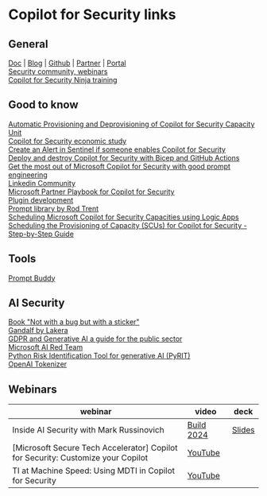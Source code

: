 # Copilot for Security links



## General
[Doc](https://learn.microsoft.com/en-us/security-copilot/) | [Blog](https://techcommunity.microsoft.com/t5/microsoft-security-copilot-blog/bg-p/SecurityCopilotBlog) | [Github](https://github.com/Azure/Copilot-For-Security/tree/main) | 
[Partner](https://securitypartners.transform.microsoft.com/security-copilot) | [Portal](https://securitycopilot.microsoft.com/)  
[Security community, webinars](http://aka.ms/securitycommunity)  
[Copilot for Security Ninja training](https://techcommunity.microsoft.com/t5/microsoft-security-copilot-blog/how-to-become-a-microsoft-copilot-for-security-ninja-the/ba-p/4106928)    




## Good to know  
[Automatic Provisioning and Deprovisioning of Copilot for Security Capacity Unit](https://gotoguy.blog/2024/04/05/automatic-provisioning-and-deprovisioning-of-copilot-for-security-capacity-unit/)   
[Copilot for Security economic study](https://go.microsoft.com/fwlink/?linkid=2262764&clcid=0x409&culture=en-us&country=us)   
[Create an Alert in Sentinel if someone enables Copilot for Security](https://socautomators.substack.com/p/create-an-alert-in-sentinel-if-someone)  
[Deploy and destroy Copilot for Security with Bicep and GitHub Actions](https://thoor.tech/Copilot-for-Security-deploy-and-destroy/)    
[Get the most out of Microsoft Copilot for Security with good prompt engineering](https://www.microsoft.com/en-us/security/blog/2024/02/21/get-the-most-out-of-microsoft-copilot-for-security-with-good-prompt-engineering/)   
[Linkedin Community](https://www.linkedin.com/groups/14345161/)  
[Microsoft Partner Playbook for Copilot for Security](https://aka.ms/CfSpartnerPlaybook)   
[Plugin development](https://github.com/SecureHats/security-copilot)  
[Prompt library by Rod Trent](https://aka.ms/CfSPromptLibrary)  
[Scheduling Microsoft Copilot for Security Capacities using Logic Apps](https://medium.com/@aaron.hoffmann/scheduling-microsoft-copilot-for-security-capacities-20f4b26f1999)  
[Scheduling the Provisioning of Capacity (SCUs) for Copilot for Security - Step-by-Step Guide](https://www.linkedin.com/pulse/scheduling-provisioning-capacity-scus-copilot-guide-pescosolido-bffef/)   

   

## Tools 
  [Prompt Buddy](https://github.com/stuartridout/promptbuddy)   

## AI Security
[Book "Not with a bug but with a sticker"](https://www.ram-shankar.com/)   
[Gandalf by Lakera](https://gandalf.lakera.ai/)   
[GDPR and Generative AI a guide for the public sector](https://wwps.microsoft.com/wp-content/uploads/2024/04/GDPR-and-Generative-AI-A-Guide-for-the-Public-Sector-FINAL.pdf)  
[Microsoft AI Red Team](https://aka.ms/ai-red-team)   
[Python Risk Identification Tool for generative AI (PyRIT)](https://github.com/Azure/PyRIT)  
[OpenAI Tokenizer](https://platform.openai.com/tokenizer) 

  
## Webinars
webinar | video | deck |
| ------- | ----- | ---- |
| Inside AI Security with Mark Russinovich| [Build 2024](https://build.microsoft.com/en-US/sessions/d29a16d5-f9ea-4f5b-9adf-fae0bd688ff3) | [Slides](https://medius.microsoft.com/video/asset/PPT/0a42e5fa-fce8-423b-9e8f-7263d4abe8fa?referrer=Microsoft+Build+%7C+May+21-23%2C+2024+%7C+Seattle+and+Online-%2Fen-US%2Fsessions%2Fd29a16d5-f9ea-4f5b-9adf-fae0bd688ff3&mhid=build&loc=en-us) | 
| [Microsoft Secure Tech Accelerator] Copilot for Security: Customize your Copilot| [YouTube](https://youtu.be/i0M7WOhZMH0) | | 
| TI at Machine Speed: Using MDTI in Copilot for Security | [YouTube](https://www.youtube.com/watch?v=tdZ6UivzrTQ) | | 